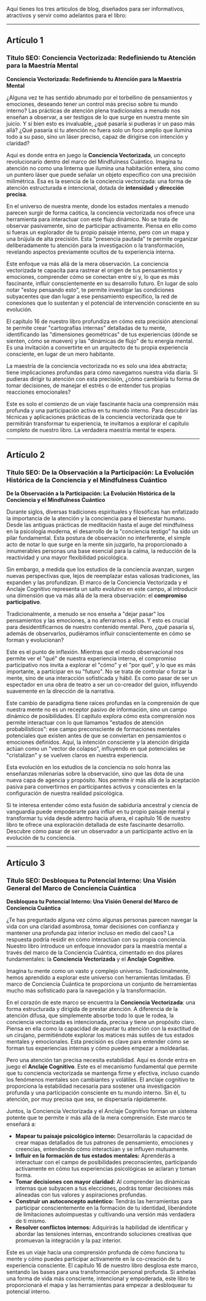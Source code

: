 Aquí tienes los tres artículos de blog, diseñados para ser informativos, atractivos y servir como adelantos para el libro:

---

## Artículo 1

### Título SEO: Conciencia Vectorizada: Redefiniendo tu Atención para la Maestría Mental

**Conciencia Vectorizada: Redefiniendo tu Atención para la Maestría Mental**

¿Alguna vez te has sentido abrumado por el torbellino de pensamientos y emociones, deseando tener un control más preciso sobre tu mundo interno? Las prácticas de atención plena tradicionales a menudo nos enseñan a observar, a ser testigos de lo que surge en nuestra mente sin juicio. Y si bien esto es invaluable, ¿qué pasaría si pudieras ir un paso más allá? ¿Qué pasaría si tu atención no fuera solo un foco amplio que ilumina todo a su paso, sino un láser preciso, capaz de dirigirse con intención y claridad?

Aquí es donde entra en juego la **Conciencia Vectorizada**, un concepto revolucionario dentro del marco del Mindfulness Cuántico. Imagina tu atención no como una linterna que ilumina una habitación entera, sino como un puntero láser que puede señalar un objeto específico con una precisión milimétrica. Esa es la esencia de la conciencia vectorizada: una forma de atención estructurada e intencional, dotada de **intensidad** y **dirección precisa**.

En el universo de nuestra mente, donde los estados mentales a menudo parecen surgir de forma caótica, la conciencia vectorizada nos ofrece una herramienta para interactuar con este flujo dinámico. No se trata de observar pasivamente, sino de participar activamente. Piensa en ello como si fueras un explorador de tu propio paisaje interno, pero con un mapa y una brújula de alta precisión. Esta "presencia pautada" te permite organizar deliberadamente tu atención para la investigación o la transformación, revelando aspectos previamente ocultos de tu experiencia interna.

Este enfoque va más allá de la mera observación. La conciencia vectorizada te capacita para rastrear el origen de tus pensamientos y emociones, comprender cómo se conectan entre sí y, lo que es más fascinante, influir conscientemente en su desarrollo futuro. En lugar de solo notar "estoy pensando esto", te permite investigar las condiciones subyacentes que dan lugar a ese pensamiento específico, la red de conexiones que lo sustentan y el potencial de intervención consciente en su evolución.

El capítulo 16 de nuestro libro profundiza en cómo esta precisión atencional te permite crear "cartografías internas" detalladas de tu mente, identificando las "dimensiones geométricas" de tus experiencias (dónde se sienten, cómo se mueven) y las "dinámicas de flujo" de tu energía mental. Es una invitación a convertirte en un arquitecto de tu propia experiencia consciente, en lugar de un mero habitante.

La maestría de la conciencia vectorizada no es solo una idea abstracta; tiene implicaciones profundas para cómo navegamos nuestra vida diaria. Si pudieras dirigir tu atención con esta precisión, ¿cómo cambiaría tu forma de tomar decisiones, de manejar el estrés o de entender tus propias reacciones emocionales?

Este es solo el comienzo de un viaje fascinante hacia una comprensión más profunda y una participación activa en tu mundo interno. Para descubrir las técnicas y aplicaciones prácticas de la conciencia vectorizada que te permitirán transformar tu experiencia, te invitamos a explorar el capítulo completo de nuestro libro. La verdadera maestría mental te espera.

---

## Artículo 2

### Título SEO: De la Observación a la Participación: La Evolución Histórica de la Conciencia y el Mindfulness Cuántico

**De la Observación a la Participación: La Evolución Histórica de la Conciencia y el Mindfulness Cuántico**

Durante siglos, diversas tradiciones espirituales y filosóficas han enfatizado la importancia de la atención y la conciencia para el bienestar humano. Desde las antiguas prácticas de meditación hasta el auge del mindfulness en la psicología moderna, el desarrollo de la "conciencia testigo" ha sido un pilar fundamental. Esta postura de observación no interferente, el simple acto de notar lo que surge en la mente sin juzgarlo, ha proporcionado a innumerables personas una base esencial para la calma, la reducción de la reactividad y una mayor flexibilidad psicológica.

Sin embargo, a medida que los estudios de la conciencia avanzan, surgen nuevas perspectivas que, lejos de reemplazar estas valiosas tradiciones, las expanden y las profundizan. El marco de la Conciencia Vectorizada y el Anclaje Cognitivo representa un salto evolutivo en este campo, al introducir una dimensión que va más allá de la mera observación: el **compromiso participativo**.

Tradicionalmente, a menudo se nos enseña a "dejar pasar" los pensamientos y las emociones, a no aferrarnos a ellos. Y esto es crucial para desidentificarnos de nuestro contenido mental. Pero, ¿qué pasaría si, además de observarlos, pudiéramos influir conscientemente en cómo se forman y evolucionan?

Este es el punto de inflexión. Mientras que el modo observacional nos permite ver el "qué" de nuestra experiencia interna, el compromiso participativo nos invita a explorar el "cómo" y el "por qué", y lo que es más importante, a participar en su "futuro". No se trata de controlar o forzar la mente, sino de una interacción sofisticada y hábil. Es como pasar de ser un espectador en una obra de teatro a ser un co-creador del guion, influyendo suavemente en la dirección de la narrativa.

Este cambio de paradigma tiene raíces profundas en la comprensión de que nuestra mente no es un receptor pasivo de información, sino un campo dinámico de posibilidades. El capítulo explora cómo esta comprensión nos permite interactuar con lo que llamamos "estados de atención probabilísticos": ese campo preconsciente de formaciones mentales potenciales que existen antes de que se conviertan en pensamientos o emociones definidos. Aquí, la intención consciente y la atención dirigida actúan como un "vector de colapso", influyendo en qué potenciales se "cristalizan" y se vuelven claros en nuestra experiencia.

Esta evolución en los estudios de la conciencia no solo honra las enseñanzas milenarias sobre la observación, sino que las dota de una nueva capa de agencia y propósito. Nos permite ir más allá de la aceptación pasiva para convertirnos en participantes activos y conscientes en la configuración de nuestra realidad psicológica.

Si te interesa entender cómo esta fusión de sabiduría ancestral y ciencia de vanguardia puede empoderarte para influir en tu propio paisaje mental y transformar tu vida desde adentro hacia afuera, el capítulo 16 de nuestro libro te ofrece una exploración detallada de este fascinante desarrollo. Descubre cómo pasar de ser un observador a un participante activo en la evolución de tu conciencia.

---

## Artículo 3

### Título SEO: Desbloquea tu Potencial Interno: Una Visión General del Marco de Conciencia Cuántica

**Desbloquea tu Potencial Interno: Una Visión General del Marco de Conciencia Cuántica**

¿Te has preguntado alguna vez cómo algunas personas parecen navegar la vida con una claridad asombrosa, tomar decisiones con confianza y mantener una profunda paz interior incluso en medio del caos? La respuesta podría residir en cómo interactúan con su propia conciencia. Nuestro libro introduce un enfoque innovador para la maestría mental a través del marco de la Conciencia Cuántica, cimentado en dos pilares fundamentales: la **Conciencia Vectorizada** y el **Anclaje Cognitivo**.

Imagina tu mente como un vasto y complejo universo. Tradicionalmente, hemos aprendido a explorar este universo con herramientas limitadas. El marco de Conciencia Cuántica te proporciona un conjunto de herramientas mucho más sofisticado para la navegación y la transformación.

En el corazón de este marco se encuentra la **Conciencia Vectorizada**: una forma estructurada y dirigida de prestar atención. A diferencia de la atención difusa, que simplemente absorbe todo lo que le rodea, la conciencia vectorizada es intencionada, precisa y tiene un propósito claro. Piensa en ella como la capacidad de apuntar tu atención con la exactitud de un cirujano, permitiéndote explorar los matices más sutiles de tus estados mentales y emocionales. Esta precisión es clave para entender cómo se forman tus experiencias internas y cómo puedes empezar a moldearlas.

Pero una atención tan precisa necesita estabilidad. Aquí es donde entra en juego el **Anclaje Cognitivo**. Este es el mecanismo fundamental que permite que tu conciencia vectorizada se mantenga firme y efectiva, incluso cuando los fenómenos mentales son cambiantes y volátiles. El anclaje cognitivo te proporciona la estabilidad necesaria para sostener una investigación profunda y una participación consciente en tu mundo interno. Sin él, tu atención, por muy precisa que sea, se dispersaría rápidamente.

Juntos, la Conciencia Vectorizada y el Anclaje Cognitivo forman un sistema potente que te permite ir más allá de la mera comprensión. Este marco te enseñará a:

*   **Mapear tu paisaje psicológico interno:** Desarrollarás la capacidad de crear mapas detallados de tus patrones de pensamiento, emociones y creencias, entendiendo cómo interactúan y se influyen mutuamente.
*   **Influir en la formación de tus estados mentales:** Aprenderás a interactuar con el campo de posibilidades preconscientes, participando activamente en cómo tus experiencias psicológicas se aclaran y toman forma.
*   **Tomar decisiones con mayor claridad:** Al comprender las dinámicas internas que subyacen a tus elecciones, podrás tomar decisiones más alineadas con tus valores y aspiraciones profundas.
*   **Construir un autoconcepto auténtico:** Tendrás las herramientas para participar conscientemente en la formación de tu identidad, liberándote de limitaciones autoimpuestas y cultivando una versión más verdadera de ti mismo.
*   **Resolver conflictos internos:** Adquirirás la habilidad de identificar y abordar las tensiones internas, encontrando soluciones creativas que promuevan la integración y la paz interior.

Este es un viaje hacia una comprensión profunda de cómo funciona tu mente y cómo puedes participar activamente en la co-creación de tu experiencia consciente. El capítulo 16 de nuestro libro desglosa este marco, sentando las bases para una transformación personal profunda. Si anhelas una forma de vida más consciente, intencional y empoderada, este libro te proporcionará el mapa y las herramientas para empezar a desbloquear tu potencial interno.